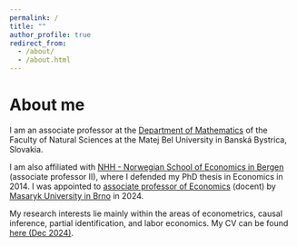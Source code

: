 ```yaml
---
permalink: /
title: ""
author_profile: true
redirect_from: 
  - /about/
  - /about.html
---
```


About me
======

I am an associate professor at the [Department of Mathematics](https://www.umbmath.sk/) of the Faculty of Natural Sciences at the Matej Bel University in Banská Bystrica, Slovakia. 

I am also affiliated with [NHH - Norwegian School of Economics in Bergen](https://www.nhh.no/en/employees/faculty/lukas-laffers/) (associate professor II), where I defended my PhD thesis in Economics in 2014. I was appointed to [associate professor of Economics](https://www.muni.cz/en/people/518234-lukas-laffers/qualifications) (docent) by [Masaryk University in Brno](https://www.econ.muni.cz/en) in 2024. 

My research interests lie mainly within the areas of econometrics, causal inference, partial identification, and labor economics. My CV can be found [here (Dec 2024)](https://lukaslaffers.github.io/files/CV_Laffers_eng.pdf).
